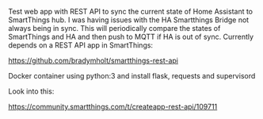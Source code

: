 Test web app with REST API to sync the current state of Home Assistant to SmartThings hub.
I was having issues with the HA Smartthings Bridge not always being in sync.  This will periodically
compare the states of SmartThings and HA and then push to MQTT if HA is out of sync.  Currently
depends on a REST API app in SmartThings:

https://github.com/bradymholt/smartthings-rest-api

Docker container using python:3 and install flask, requests and supervisord





Look into this:

https://community.smartthings.com/t/createapp-rest-api/109711